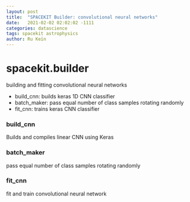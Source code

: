 ```yaml
---
layout: post
title:  "SPACEKIT Builder: convolutional neural networks"
date:   2021-02-02 02:02:02 -1111
categories: datascience
tags: spacekit astrophysics
author: Ru Keïn
---
```


# spacekit.builder
building and fitting convolutional neural networks

- build_cnn: builds keras 1D CNN classifier
- batch_maker: pass equal number of class samples rotating randomly
- fit_cnn: trains keras CNN classifier

### build_cnn
Builds and compiles linear CNN using Keras

### batch_maker
pass equal number of class samples rotating randomly

### fit_cnn
fit and train convolutional neural network
